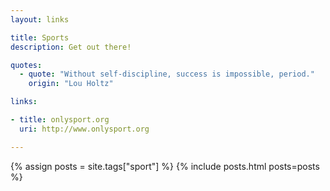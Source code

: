 ```yaml
---
layout: links

title: Sports
description: Get out there!

quotes:
  - quote: "Without self-discipline, success is impossible, period."
    origin: "Lou Holtz"

links:

- title: onlysport.org
  uri: http://www.onlysport.org

---
```


{% assign posts = site.tags["sport"] %}
{% include posts.html posts=posts %}

